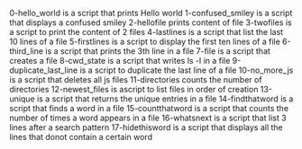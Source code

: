 0-hello_world is a script that prints Hello world
1-confused_smiley is a script that displays a confused smiley
2-hellofile prints content of file
3-twofiles is a script to print the content of 2 files
4-lastlines is a script that list the last 10 lines of a file
5-firstlines is a script to display the first ten lines of a file
6-third_line is a script that prints the 3th line in a file
7-file is a script that creates a file
8-cwd_state is a script that writes ls -l in a file
9-duplicate_last_line is a script to duplicate the last line of a file
10-no_more_js is a script that deletes all js files
11-directories counts the number of directories
12-newest_files is ascript to list files in order of creation
13-unique is a script that returns the unique entries in a file
14-findthatword is a script that finds a word in a file
15-countthatword is a script that counts the number of times a word appears in a file
16-whatsnext is a script that list 3 lines after a search pattern
17-hidethisword is a script that displays all the lines that donot contain a certain word
